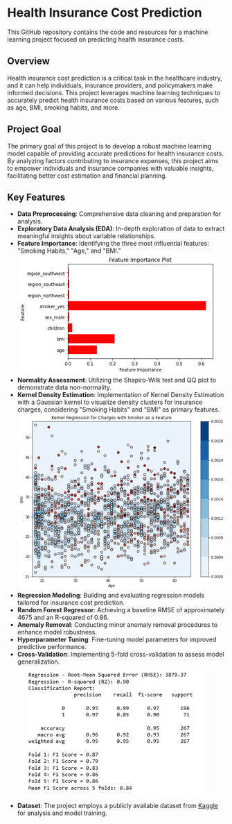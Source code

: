 # Health Insurance Cost Prediction

This GitHub repository contains the code and resources for a machine learning project focused on predicting health insurance costs.

## Overview

Health insurance cost prediction is a critical task in the healthcare industry, and it can help individuals, insurance providers, and policymakers make informed decisions. This project leverages machine learning techniques to accurately predict health insurance costs based on various features, such as age, BMI, smoking habits, and more.

## Project Goal

The primary goal of this project is to develop a robust machine learning model capable of providing accurate predictions for health insurance costs. By analyzing factors contributing to insurance expenses, this project aims to empower individuals and insurance companies with valuable insights, facilitating better cost estimation and financial planning.

## Key Features

- **Data Preprocessing**: Comprehensive data cleaning and preparation for analysis.
- **Exploratory Data Analysis (EDA)**: In-depth exploration of data to extract meaningful insights about variable relationships.
- **Feature Importance**: Identifying the three most influential features: "Smoking Habits," "Age," and "BMI."
![Feature Importance](images/features.png)
- **Normality Assessment**: Utilizing the Shapiro-Wilk test and QQ plot to demonstrate data non-normality.
- **Kernel Density Estimation**: Implementation of Kernel Density Estimation with a Gaussian kernel to visualize density clusters for insurance charges, considering "Smoking Habits" and "BMI" as primary features.
![Kernel Density Estimation](images/kernel.png)
- **Regression Modeling**: Building and evaluating regression models tailored for insurance cost prediction.
- **Random Forest Regressor**: Achieving a baseline RMSE of approximately 4675 and an R-squared of 0.86.
- **Anomaly Removal**: Conducting minor anomaly removal procedures to enhance model robustness.
- **Hyperparameter Tuning**: Fine-tuning model parameters for improved predictive performance.
- **Cross-Validation**: Implementing 5-fold cross-validation to assess model generalization.
  
<p align="center">
  <img src="images/f1.png" alt="F1 Scores">
</p>

- **Dataset**: The project employs a publicly available dataset from [Kaggle](https://www.kaggle.com/datasets/teertha/ushealthinsurancedataset) for analysis and model training.
